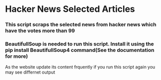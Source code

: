 # Hacker News Selected Articles 
### This script scraps the selected news from hacker news which have the votes more than 99
### BeautifullSoup is needed to run this script. Install it using the pip install BeautifullSoup4 command(See the documentation for more) 
As the website update its content frquently if you run this script again you may see differnet output


